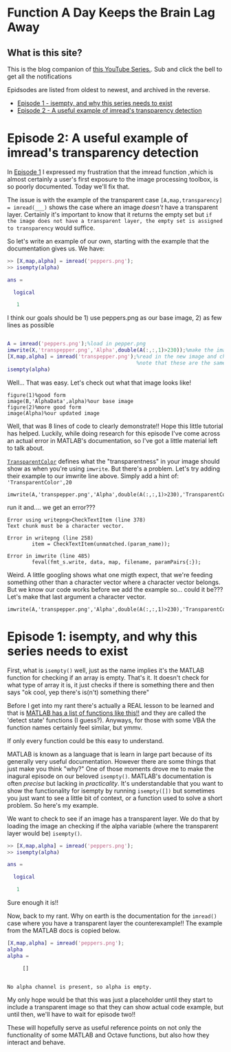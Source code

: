 # Function A Day Keeps the Brain Lag Away

## What is this site?

This is the blog companion of [this YouTube Series.](linkherelol). Sub and click the bell to get all the notifications

Epidsodes are listed from oldest to newest, and archived in the reverse.

- [Episode 1 - isempty, and why this series needs to exist](#Episode-1:-isempty,-and-why-this-series-needs-to-exist)
- [Episode 2 - A useful example of imread's transparency detection](#Episode-2:-A-useful-example-of-imread's-transparency-detection)


# Episode 2: A useful example of imread's transparency detection

In [Episode 1](#Episode-1:-isempty,-and-why-this-series-needs-to-exist) I expressed my frustration that the imread function ,which is almost certainly a user's first exposure to the image processing toolbox, is so poorly documented. Today we'll fix that.

The issue is with the example of the transparent case `[A,map,transparency] = imread(___)` shows the case where an image *doesn't* have a transparent layer. Certainly it's important to know that it returns the empty set but `if the image does not have a transparent layer, the empty set is assigned to transparency` would suffice.

So let's write an example of our own, starting with the example that the documentation gives us. We have:

```MATLAB
>> [X,map,alpha] = imread('peppers.png');
>> isempty(alpha)

ans =

  logical

   1
```

I think our goals should be 1) use peppers.png as our base image, 2) as few lines as possible

```MATLAB

A = imread('peppers.png');%load in pepper.png
imwrite(X,'transpepper.png','Alpha',double(A(:,:,1)>230));%make the image completely transparent where the pepers are red and write to a new image
[X,map,alpha] = imread('transpepper.png');%read in the new image and check if there is a transparent layer
                                          %note that these are the same lines as the original documentation
isempty(alpha)

```

Well... That was easy. Let's check out what that image looks like!

```
figure(1)%good form
image(B,'AlphaData',alpha)%our base image
figure(2)%more good form
image(Alpha)%our updated image
```

Well, that was 8 lines of code to clearly demonstrate!! Hope this little tutorial has helped. Luckily, while doing research for this episode I've come across an actual error in MATLAB's documentation, so I've got a little material left to talk about.

[`TransparentColor`](https://www.mathworks.com/help/matlab/ref/imwrite.html#btv3cny-1-TransparentColor) defines what the "transparentness" in your image should show as when you're using `imwrite`. But there's a problem. Let's try adding their example to our imwrite line above. Simply add a hint of: `'TransparentColor',20`

```
imwrite(A,'transpepper.png','Alpha',double(A(:,:,1)>230),'TransparentColor',20);
```

run it and.... we get an error???

```
Error using writepng>CheckTextItem (line 378)
Text chunk must be a character vector.

Error in writepng (line 258)
        item = CheckTextItem(unmatched.(param_name));

Error in imwrite (line 485)
        feval(fmt_s.write, data, map, filename, paramPairs{:});
```
Weird. A little googling shows what one migth expect, that we're feeding something other than a character vector where a character vector belongs. But we know our code works before we add the example so... could it be??? Let's make that last argument a character vector.

```
imwrite(A,'transpepper.png','Alpha',double(A(:,:,1)>230),'TransparentColor','20');
```






# Episode 1: isempty, and why this series needs to exist

First, what is `isempty()` well, just as the name implies it's the MATLAB function for checking if an array is empty. That's it. It doesn't check for what type of array it is, it just checks if there is something there and then says "ok cool, yep there's is(n't) something there"

Before I get into my rant there's actually a REAL lesson to be learned and that is [MATLAB has a list of functions like this!!](https://www.mathworks.com/help/matlab/ref/is.html) and they are called the 'detect state' functions (I guess?). Anyways, for those with some VBA the function names certainly feel similar, but ymmv.

If only every function could be this easy to understand. 

MATLAB is known as a language that is learn in large part because of its generally very useful documentation. However there are some things that just make you think "why?" One of those moments drove me to make the inagural episode on our beloved `isempty()`. MATLAB's documentation is often *precise* but lacking in *practicality*. It's understandable that you want to show the functionality for isempty by running `isempty([])` but sometimes you just want to see a little bit of context, or a function used to solve a short problem. So here's my example.

We want to check to see if an image has a transparent layer. We do that by loading the image an checking if the alpha variable (where the transparent layer would be) `isempty()`.

```Matlab
>> [X,map,alpha] = imread('peppers.png');
>> isempty(alpha)

ans =

  logical

   1
```
Sure enough it is!!

Now, back to my rant. Why on earth is the documentation for the `imread()` case where you have a transparent layer the counterexample!! The example from the MATLAB docs is copied below.

```Matlab
[X,map,alpha] = imread('peppers.png');
alpha
alpha =

     []
     
```
     
```
No alpha channel is present, so alpha is empty.
```
My only hope would be that this was just a placeholder until they start to include a transparent image so that they can show actual code example, but until then, we'll have to wait for episode two!!

These will hopefully serve as useful reference points on not only the functionality of some MATLAB and Octave functions, but also how they interact and behave.

